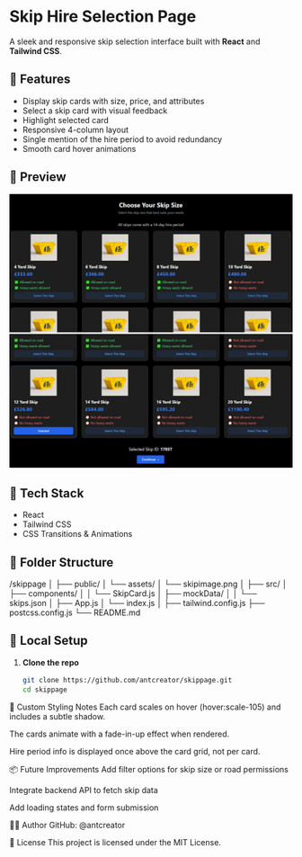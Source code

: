 # Skip Hire Selection Page

A sleek and responsive skip selection interface built with **React** and **Tailwind CSS**.

## 🚀 Features

- Display skip cards with size, price, and attributes
- Select a skip card with visual feedback
- Highlight selected card
- Responsive 4-column layout
- Single mention of the hire period to avoid redundancy
- Smooth card hover animations

## 📸 Preview

![Preview Screenshot](https://github.com/Antcreator/skippage/blob/master/public/assets/skip1.JPG)
![Preview Screenshot](https://github.com/Antcreator/skippage/blob/master/public/assets/skip2.JPG)

## 🧰 Tech Stack

- React
- Tailwind CSS
- CSS Transitions & Animations

## 📁 Folder Structure

/skippage
│
├── public/
│ └── assets/
│ └── skipimage.png
│
├── src/
│ ├── components/
│ │ └── SkipCard.js
│ ├── mockData/
│ │ └── skips.json
│ ├── App.js
│ └── index.js
│
├── tailwind.config.js
├── postcss.config.js
└── README.md

## 🧪 Local Setup

1. **Clone the repo**
   ```bash
   git clone https://github.com/antcreator/skippage.git
   cd skippage

🔧 Custom Styling Notes
Each card scales on hover (hover:scale-105) and includes a subtle shadow.

The cards animate with a fade-in-up effect when rendered.

Hire period info is displayed once above the card grid, not per card.

📦 Future Improvements
Add filter options for skip size or road permissions

Integrate backend API to fetch skip data

Add loading states and form submission

👨‍💻 Author
GitHub: @antcreator

📄 License
This project is licensed under the MIT License.